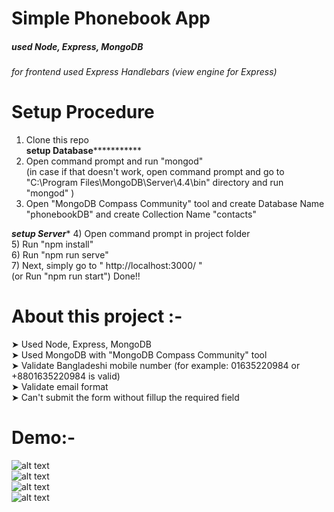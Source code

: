 # Simple Phonebook App


##### used Node, Express, MongoDB 
###### for frontend used Express Handlebars (view engine for Express) 


# Setup Procedure 

1) Clone this repo <br/>
**********setup Database*********************
2) Open command prompt and run "mongod" <br/> (in case if that doesn't work, open command prompt and  go to "C:\Program Files\MongoDB\Server\4.4\bin" directory and run "mongod" ) <br/>
3) Open "MongoDB Compass Community" tool and create Database Name "phonebookDB"  and create Collection Name "contacts"   <br/>

***********setup Server************
4) Open command prompt in project folder <br/>
5) Run "npm install" <br/>
6) Run "npm run serve" <br/>
7) Next, simply go to " http://localhost:3000/ "  <br/> 
(or Run "npm run start") Done!!


# About this project :- 
➤ Used Node, Express, MongoDB <br/>
➤ Used MongoDB with "MongoDB Compass Community" tool <br/>
➤ Validate Bangladeshi mobile number  (for example: 01635220984 or +8801635220984  is valid) <br/>
➤ Validate email format  <br/>
➤ Can't submit the form without fillup the required field  <br/>



# Demo:-
![alt text](https://github.com/shahriariqbal079/phonebook_app/tree/master/projectScreenshots/1.png?raw=true) <br/>
![alt text](https://github.com/shahriariqbal079/phonebook_app/tree/master/projectScreenshots/2.png?raw=true) <br/>
![alt text](https://github.com/shahriariqbal079/phonebook_app/tree/master/projectScreenshots/3.png?raw=true) <br/>
![alt text](https://github.com/shahriariqbal079/phonebook_app/tree/master/projectScreenshots/4.png?raw=true) <br/>




 








 

 
